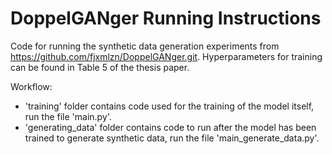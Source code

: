 # DoppelGANger Running Instructions

Code for running the synthetic data generation experiments from https://github.com/fjxmlzn/DoppelGANger.git. Hyperparameters for training can be found in Table 5 of the thesis paper. 

Workflow:
- 'training' folder contains code used for the training of the model itself, run the file 'main.py'. 
- 'generating_data' folder contains code to run after the model has been trained to generate synthetic data, run the file 'main_generate_data.py'. 